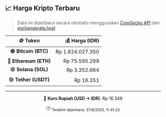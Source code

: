

<!-- HARGA_KRIPTO -->
## 📈 Harga Kripto Terbaru

> Data ini diperbarui secara otomatis menggunakan [CoinGecko API](https://www.coingecko.com/) dan [exchangerate.host](https://exchangerate.host/)

<div align="center">

| 🪙 Token | 💰 Harga (IDR) |
|:------:|---------------:|
| 🟠 **Bitcoin (BTC)**   | Rp 1.824.027.350 |
| 🔵 **Ethereum (ETH)**  | Rp 75.595.299 |
| 🟣 **Solana (SOL)**    | Rp 3.352.664 |
| 🟢 **Tether (USDT)**   | Rp 16.351 |

---

💱 **Kurs Rupiah (USD → IDR)**: Rp 16.346

🕒 <sub>Terakhir diperbarui: 27/8/2025, 11.45.23</sub>

</div>
<!-- /HARGA_KRIPTO -->